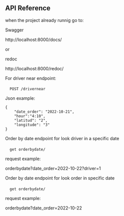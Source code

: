 
## API Reference

when the project already runnig go to:

Swagger

http://localhost:8000/docs/

or

redoc

http://localhost:8000/redoc/

For driver near endpoint:

#### 
```http
  POST /drivernear
```

Json example:

    {
        "date_order": "2022-10-21",
        "hour":"4:10",
        "latitud": "2",
        "longitude": "3"
    }


Order by date
endpoint for look driver in a specific date
#### 
```http
  get orderbydate/
```
request example:

orderbydate?date_order=2022-10-22?driver=1


Order by date
endpoint for look order in specific date
#### 
```http
  get orderbydate/
```
request example:

orderbydate?date_order=2022-10-22